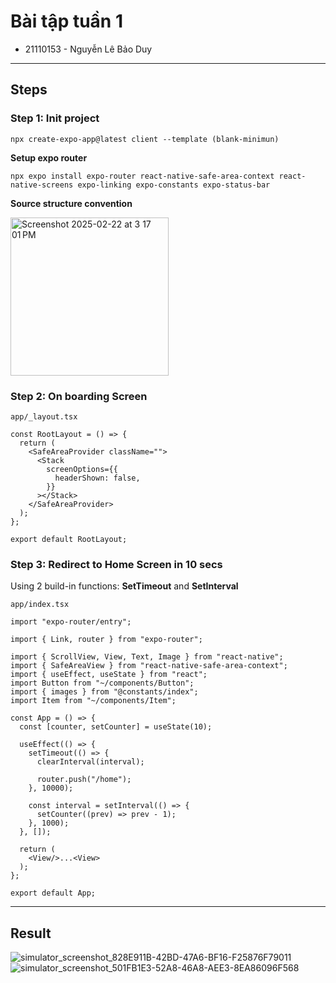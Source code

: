 # Bài tập tuần 1
- 21110153 - Nguyễn Lê Bảo Duy
---------------------
## Steps

### Step 1: Init project
```code
npx create-expo-app@latest client --template (blank-minimun)
```

**Setup expo router**
```code
npx expo install expo-router react-native-safe-area-context react-native-screens expo-linking expo-constants expo-status-bar
```

**Source structure convention**</br>

<img width="253" alt="Screenshot 2025-02-22 at 3 17 01 PM" src="https://github.com/user-attachments/assets/458b3e16-bab5-4bbc-b4fa-0951e3f1869f" />

### Step 2: On boarding Screen
```code
app/_layout.tsx

const RootLayout = () => {
  return (
    <SafeAreaProvider className="">
      <Stack
        screenOptions={{
          headerShown: false,
        }}
      ></Stack>
    </SafeAreaProvider>
  );
};

export default RootLayout;
```

### Step 3: Redirect to Home Screen in 10 secs
Using 2 build-in functions: **SetTimeout** and **SetInterval**
```code
app/index.tsx

import "expo-router/entry";

import { Link, router } from "expo-router";

import { ScrollView, View, Text, Image } from "react-native";
import { SafeAreaView } from "react-native-safe-area-context";
import { useEffect, useState } from "react";
import Button from "~/components/Button";
import { images } from "@constants/index";
import Item from "~/components/Item";

const App = () => {
  const [counter, setCounter] = useState(10);

  useEffect(() => {
    setTimeout(() => {
      clearInterval(interval);

      router.push("/home");
    }, 10000);

    const interval = setInterval(() => {
      setCounter((prev) => prev - 1);
    }, 1000);
  }, []);

  return (
    <View/>...<View>
  );
};

export default App;

```

---------------------
## Result
![simulator_screenshot_828E911B-42BD-47A6-BF16-F25876F79011](https://github.com/user-attachments/assets/e057132c-9356-46f8-a39b-8396e5af74cb)
</br>
![simulator_screenshot_501FB1E3-52A8-46A8-AEE3-8EA86096F568](https://github.com/user-attachments/assets/217f2480-0865-4a36-88f1-485f502692c3)

